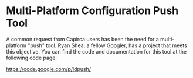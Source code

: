 # Multi-Platform Configuration Push Tool #
A common request from Capirca users has been the need for a multi-platform "push" tool.  Ryan Shea, a fellow Googler, has a project that meets this objective.  You can find the code and documentation for this tool at the following code page:

https://code.google.com/p/ldpush/